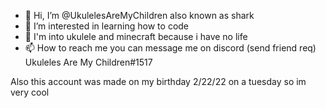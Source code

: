 - 👋 Hi, I’m @UkulelesAreMyChildren also known as shark
- 👀 I’m interested in learning how to code 
- 🎸 I'm into ukulele and minecraft because i have no life
- 📫 How to reach me you can message me on discord (send friend req)
Ukuleles Are My Children#1517

Also this account was made on my birthday 2/22/22 on a tuesday so im very cool
